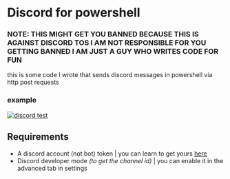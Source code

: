 # Discord for powershell  
### NOTE: THIS MIGHT GET YOU BANNED BECAUSE THIS IS AGAINST DISCORD TOS I AM NOT RESPONSIBLE FOR YOU GETTING BANNED I AM JUST A GUY WHO WRITES CODE FOR FUN  
this is some code I wrote that sends discord messages in powershell via http post requests

### example  
[![discord test](https://i.imgur.com/RvbZkyr.png)](https://www.youtube.com/watch?v=bR4b6MI4qO8 "discord test")

## Requirements  
* A discord account (not bot) token | you can learn to get yours [here](https://www.youtube.com/watch?v=DTFXUfzbmWE)  
* Discord developer mode *(to get the channel id)* | you can enable it in the advanced tab in settings
